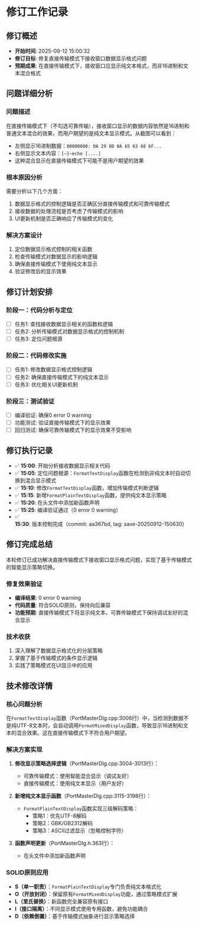 # 修订工作记录

## 修订概述
- **开始时间**: 2025-09-12 15:00:32
- **修订目标**: 修复直接传输模式下接收窗口数据显示格式问题
- **预期成果**: 在直接传输模式下，接收窗口应显示纯文本格式，而非16进制和文本混合格式

## 问题详细分析
### 问题描述
在直接传输模式下（不勾选可靠传输），接收窗口显示的数据内容依然是16进制和普通文本混合的效果，而用户期望的是纯文本显示模式。从截图可以看到：
- 左侧显示16进制数据：`00000000: 0A 29 0D 0A 65 63 68 6F...`
- 右侧显示文本内容：`[~}~echo [....]`
- 这种混合显示在直接传输模式下可能不是用户期望的效果

### 根本原因分析
需要分析以下几个方面：
1. 数据显示格式的控制逻辑是否正确区分直接传输模式和可靠传输模式
2. 接收数据的处理流程是否考虑了传输模式的影响
3. UI更新机制是否正确响应了传输模式的变化

### 解决方案设计
1. 定位数据显示格式控制的相关函数
2. 检查传输模式对数据显示的影响逻辑
3. 确保直接传输模式下使用纯文本显示
4. 验证修改后的显示效果

## 修订计划安排
### 阶段一：代码分析与定位
- [ ] 任务1: 查找接收数据显示相关的函数和逻辑
- [ ] 任务2: 分析传输模式对数据显示格式的控制机制
- [ ] 任务3: 定位问题根源

### 阶段二：代码修改实施
- [ ] 任务1: 修改数据显示格式控制逻辑
- [ ] 任务2: 确保直接传输模式下的纯文本显示
- [ ] 任务3: 优化相关UI更新机制

### 阶段三：测试验证
- [ ] 编译验证: 确保0 error 0 warning
- [ ] 功能测试: 验证直接传输模式下的显示效果
- [ ] 回归测试: 确保可靠传输模式下的显示效果不受影响

## 修订执行记录
- ✅ **15:00**: 开始分析接收数据显示相关代码
- ✅ **15:05**: 定位问题根源：`FormatTextDisplay`函数在检测到非纯文本时自动切换到混合显示模式
- ✅ **15:10**: 修改`FormatTextDisplay`函数，增加传输模式判断逻辑
- ✅ **15:15**: 新增`FormatPlainTextDisplay`函数，提供纯文本显示策略
- ✅ **15:20**: 在头文件中添加新函数声明
- ✅ **15:25**: 编译验证通过（0 error 0 warning）
- ✅ **15:30**: 版本控制完成（commit: aa367bd, tag: save-20250912-150630）

## 修订完成总结
本轮修订已成功解决直接传输模式下接收窗口显示格式问题，实现了基于传输模式的智能显示策略切换。

### 修复效果验证
- **编译结果**: 0 error 0 warning
- **代码质量**: 符合SOLID原则，保持向后兼容
- **功能预期**: 直接传输模式下将显示纯文本，可靠传输模式下保持调试友好的混合显示

### 技术收获
1. 深入理解了数据显示格式化的分层策略
2. 掌握了基于传输模式的条件显示逻辑
3. 实践了策略模式在UI显示中的应用

## 技术修改详情

### 核心问题分析
在`FormatTextDisplay`函数（PortMasterDlg.cpp:3006行）中，当检测到数据不是纯UTF-8文本时，会自动调用`FormatMixedDisplay`函数，导致显示16进制和文本的混合效果。这在直接传输模式下不符合用户期望。

### 解决方案实现
1. **修改显示策略选择逻辑**（PortMasterDlg.cpp:3004-3013行）：
   - 可靠传输模式：使用智能混合显示（调试友好）
   - 直接传输模式：使用纯文本显示（用户友好）

2. **新增纯文本显示函数**（PortMasterDlg.cpp:3115-3198行）：
   - `FormatPlainTextDisplay`函数实现三级解码策略：
     - 策略1：优先UTF-8解码
     - 策略2：GBK/GB2312解码
     - 策略3：ASCII过滤显示（忽略控制字符）

3. **函数声明更新**（PortMasterDlg.h:363行）：
   - 在头文件中添加新函数声明

### SOLID原则应用
- **S（单一职责）**：`FormatPlainTextDisplay`专门负责纯文本格式化
- **O（开放封闭）**：保留原有`FormatMixedDisplay`功能，通过策略模式扩展
- **L（里氏替换）**：新函数完全兼容原有接口
- **I（接口隔离）**：不同显示模式使用专用函数，避免功能耦合
- **D（依赖倒置）**：基于传输模式抽象进行显示策略选择
